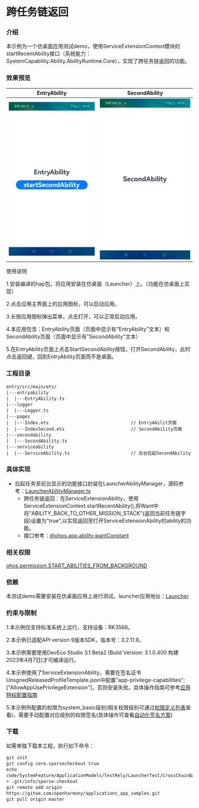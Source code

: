 # 跨任务链返回

### 介绍

本示例为一个仿桌面应用测试demo，使用ServiceExtensionContext模块的startRecentAbility接口（系统能力：SystemCapability.Ability.AbilityRuntime.Core），实现了跨任务链返回的功能。

### 效果预览

| EntryAbility                                        | SecondAbility                                         |
| --------------------------------------------------- | ----------------------------------------------------- |
| ![entryAbility](./screenshots/zh/entryAbility.jpeg) | ![secondAbility](./screenshots/zh/secondAbility.jpeg) |

使用说明

1.安装编译的hap包，将应用安装在仿桌面（Launcher）上。（功能在仿桌面上实现）

2.点击应用主界面上的应用图标，可以启动应用。

3.长按应用图标弹出菜单，点击打开，可以正常启动应用。

4.本应用包含：EntryAbility页面（页面中显示有"EntryAbility"文本）和SecondAbility页面（页面中显示有"SecondAbility"文本）

5.在EntryAbility页面上点击StartSecondAbility按钮，打开SecondAbility，此时点击返回键，回到EntryAbility页面而不是桌面。


### 工程目录

```
entry/src/main/ets/
|---entryability
|  |---EntryAbility.ts                         
|---logger
|  |---Logger.ts
|---pages
|  |---Index.ets                               // EntryAbilit页面
|  |---IndexSecond.ets                         // SecondAbility页面
|---secondability
|  |---SecondAbility.ts
|---serviceability
|  |---ServiceAbility.ts                       // 后台拉起SecondAbility
```

### 具体实现

- 拉起任务至前台显示的功能接口封装在LauncherAbilityManager，源码参考：[LauncherAbilityManager.ts](./base/src/main/ets/default/manager/LauncherAbilityManager.ts)
  - 跨任务链返回：在ServiceExtensionAbility，使用ServiceExtensionContext.startRecentAbility(),将Want中将"ABILITY_BACK_TO_OTHER_MISSION_STACK"(返回当前任务链字段)设置为"true",以实现返回至打开ServiceExtensionAbility的ability的功能。
  - 接口参考：[@ohos.app.ability.wantConstant](https://gitee.com/openharmony/interface_sdk-js/blob/master/api/@ohos.app.ability.wantConstant.d.ts)

### 相关权限

[ohos.permission.START_ABILITIES_FROM_BACKGROUND](https://gitee.com/openharmony/docs/blob/master/zh-cn/application-dev/security/permission-list.md)

### 依赖

本测试demo需要安装在仿桌面应用上进行测试。launcher应用地址：[Launcher](../../../Launcher)

### 约束与限制

1.本示例仅支持标准系统上运行，支持设备：RK3568。

2.本示例已适配API version 9版本SDK，版本号：3.2.11.9。

3.本示例需要使用DevEco Studio 3.1 Beta2 (Build Version: 3.1.0.400 构建 2023年4月7日)才可编译运行。

4.本示例使用了ServiceExtensionAbility，需要在签名证书UnsgnedReleasedProfileTemplate.json中配置"app-privilege-capabilities": ["AllowAppUsePrivilegeExtension"]，否则安装失败。具体操作指南可参考[应用特权配置指南](https://gitee.com/openharmony/docs/blob/eb73c9e9dcdd421131f33bb8ed6ddc030881d06f/zh-cn/device-dev/subsystems/subsys-app-privilege-config-guide.md/)

5.本示例所配置的权限为system_basic级别(相关权限级别可通过[权限定义列表]( https://gitee.com/openharmony/docs/blob/master/zh-cn/application-dev/security/permission-list.md )查看)，需要手动配置对应级别的权限签名(具体操作可查看[自动化签名方案](https://docs.openharmony.cn/pages/v3.2/zh-cn/application-dev/security/hapsigntool-overview.md/))

### 下载

如需单独下载本工程，执行如下命令：
```
git init
git config core.sparsecheckout true
echo code/SystemFeature/ApplicationModels/TestRely/LauncherTest/CrossChainBack/ > .git/info/sparse-checkout
git remote add origin https://gitee.com/openharmony/applications_app_samples.git
git pull origin master
```